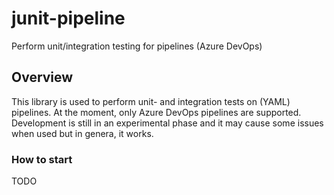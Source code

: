 # junit-pipeline
Perform unit/integration testing for pipelines (Azure DevOps)

## Overview ##
This library is used to perform unit- and integration tests on (YAML) pipelines. At the moment, only Azure DevOps pipelines are supported.
Development is still in an experimental phase and it may cause some issues when used but in genera, it works.

### How to start ###
TODO
